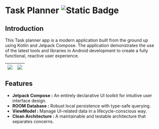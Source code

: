 # Task Planner ![Static Badge](https://img.shields.io/badge/On%20Playstore%20-%20Coming%20Soon%20-%20red?style=plastic&labelColor=Red)

## Introduction
This Task planner app is a modern application built from the ground up using Kotlin and Jetpack Compose. The application demonstrates the use of the latest tools and libraries in Android development to create a fully functional, reactive user experience.

| ![](https://github.com/SudhirGhagare/Task-Planner-/blob/master/Screenshots/TaskPlanner%20full%20Ui.jpg) | ![](https://github.com/SudhirGhagare/Task-Planner-/blob/master/Screenshots/TaskPlanner%20addTask.jpg) |
| --- | --- |

## Features
- **Jetpack Compose :** An entirely declarative UI toolkit for intuitive user interface design.
- **ROOM Database :** Robust local persistence with type-safe querying.
- **ViewModel :** Manage UI-related data in a lifecycle-conscious way.
- **Clean Architecture :** A maintainable and testable architecture that separates concerns.
